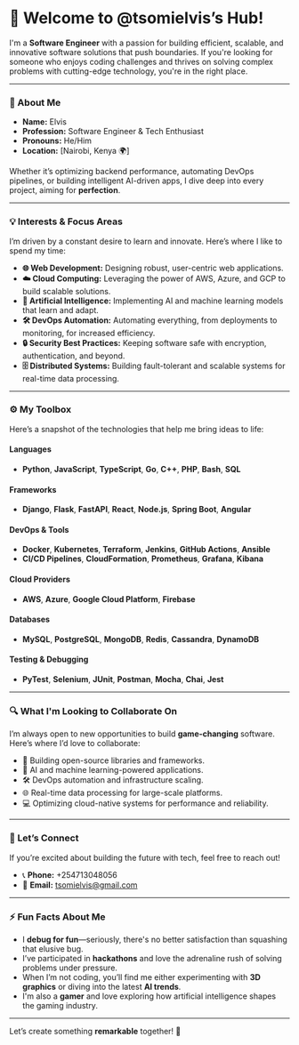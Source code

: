 # 👋 Welcome to @tsomielvis’s Hub!

I'm a **Software Engineer** with a passion for building efficient, scalable, and innovative software solutions that push boundaries. If you're looking for someone who enjoys coding challenges and thrives on solving complex problems with cutting-edge technology, you're in the right place.

---

### 🚀 About Me

- **Name:** Elvis 
- **Profession:** Software Engineer & Tech Enthusiast
- **Pronouns:** He/Him
- **Location:** [Nairobi, Kenya 🌍]
  
Whether it’s optimizing backend performance, automating DevOps pipelines, or building intelligent AI-driven apps, I dive deep into every project, aiming for **perfection**.

---

### 💡 Interests & Focus Areas

I’m driven by a constant desire to learn and innovate. Here’s where I like to spend my time:

- **🌐 Web Development:** Designing robust, user-centric web applications.
- **☁️ Cloud Computing:** Leveraging the power of AWS, Azure, and GCP to build scalable solutions.
- **🤖 Artificial Intelligence:** Implementing AI and machine learning models that learn and adapt.
- **🛠 DevOps Automation:** Automating everything, from deployments to monitoring, for increased efficiency.
- **🔒 Security Best Practices:** Keeping software safe with encryption, authentication, and beyond.
- **🗄 Distributed Systems:** Building fault-tolerant and scalable systems for real-time data processing.

---

### ⚙️ My Toolbox

Here’s a snapshot of the technologies that help me bring ideas to life:

#### **Languages**
- **Python**, **JavaScript**, **TypeScript**, **Go**, **C++**, **PHP**, **Bash**, **SQL**

#### **Frameworks**
- **Django**, **Flask**, **FastAPI**, **React**, **Node.js**, **Spring Boot**, **Angular**

#### **DevOps & Tools**
- **Docker**, **Kubernetes**, **Terraform**, **Jenkins**, **GitHub Actions**, **Ansible**
- **CI/CD Pipelines**, **CloudFormation**, **Prometheus**, **Grafana**, **Kibana**

#### **Cloud Providers**
- **AWS**, **Azure**, **Google Cloud Platform**, **Firebase**

#### **Databases**
- **MySQL**, **PostgreSQL**, **MongoDB**, **Redis**, **Cassandra**, **DynamoDB**

#### **Testing & Debugging**
- **PyTest**, **Selenium**, **JUnit**, **Postman**, **Mocha**, **Chai**, **Jest**

---

### 🔍 What I'm Looking to Collaborate On

I’m always open to new opportunities to build **game-changing** software. Here’s where I’d love to collaborate:
- 🚀 Building open-source libraries and frameworks.
- 🤖 AI and machine learning-powered applications.
- 🛠 DevOps automation and infrastructure scaling.
- 🌐 Real-time data processing for large-scale platforms.
- 💻 Optimizing cloud-native systems for performance and reliability.

---

### 💬 Let’s Connect

If you’re excited about building the future with tech, feel free to reach out!

- 📞 **Phone:** +254713048056  
- 📧 **Email:** [tsomielvis@gmail.com](mailto:tsomielvis@gmail.com)

---

### ⚡ Fun Facts About Me

- I **debug for fun**—seriously, there's no better satisfaction than squashing that elusive bug.
- I’ve participated in **hackathons** and love the adrenaline rush of solving problems under pressure.
- When I’m not coding, you’ll find me either experimenting with **3D graphics** or diving into the latest **AI trends**.
- I'm also a **gamer** and love exploring how artificial intelligence shapes the gaming industry.

---

Let’s create something **remarkable** together! 🚀

